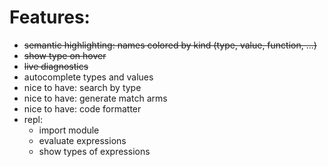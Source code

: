 # Features:

* ~~semantic highlighting: names colored by kind (type, value, function, ...)~~
* ~~show type on hover~~
* ~~live diagnostics~~
* autocomplete types and values
* nice to have: search by type
* nice to have: generate match arms
* nice to have: code formatter
* repl:
    * import module
    * evaluate expressions
    * show types of expressions

